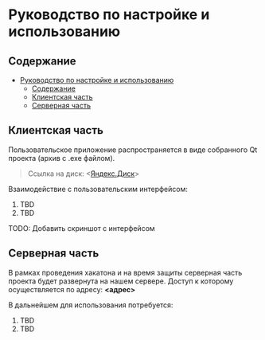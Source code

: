 # Руководство по настройке и использованию

## Содержание

- [Руководство по настройке и использованию](#руководство-по-настройке-и-использованию)
  - [Содержание](#содержание)
  - [Клиентская часть](#клиентская-часть)
  - [Серверная часть](#серверная-часть)

## Клиентская часть

Пользовательское приложение распространяется в виде собранного Qt проекта (архив с .exe файлом). 
> Ссылка на диск: <[Яндекс.Диск](https://disk.yandex.ru/d/WxdX_FwFQdTang)>

Взаимодействие с пользовательским интерфейсом:
1. TBD
2. TBD

TODO: Добавить скриншот с интерфейсом

## Серверная часть

В рамках проведения хакатона и на время защиты серверная часть проекта будет развернута на нашем сервере. Доступ к которому осуществляется по адресу: __<адрес>__

В дальнейшем для использования потребуется:
1. TBD
2. TBD